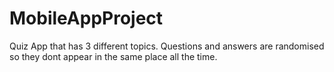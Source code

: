 # MobileAppProject
Quiz App that has 3 different topics.
Questions and answers are randomised so they dont appear in the same place all the time.
